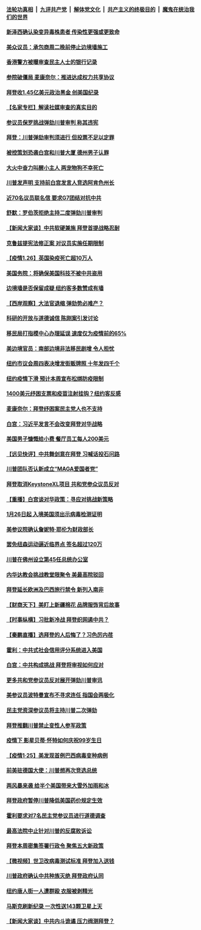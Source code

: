 ####  [法轮功真相](../../../../basic/blob/master/README.md?t=01270331) &nbsp;|&nbsp; [九评共产党](../../../../9ping.md/blob/master/README.md?t=01270331) &nbsp;|&nbsp; [解体党文化](../../../../jtdwh.md/blob/master/README.md?t=01270331)  &nbsp;|&nbsp; [共产主义的终极目的](../../../../gczydzjmd.md/blob/master/README.md?t=01270331) &nbsp;|&nbsp; [魔鬼在统治我们的世界](../../../../mgztzwmdsj.md/blob/master/README.md?t=01270331) 

#### [新泽西确认染变异毒株患者 传染性更强或更致命](../pages/nsc412/n12713663.md?t=01270331) 

#### [美众议员：承包商周二晚前停止边境墙施工](../pages/nsc412/n12713645.md?t=01270331) 

#### [香港警方被曝审查民主人士的银行记录](../pages/nsc412/n12713699.md?t=01270331) 

#### [参院破僵局 麦康奈尔：推进达成权力共享协议](../pages/nsc412/n12713521.md?t=01270331) 

#### [拜登收1.45亿美元政治黑金 创美国纪录](../pages/nsc412/n12713610.md?t=01270331) 

#### [【名家专栏】解读社媒审查的真实目的](../pages/nsc412/n12713304.md?t=01270331) 

#### [参议员保罗挑战弹劾川普审判 称其违宪](../pages/nsc412/n12713585.md?t=01270331) 

#### [拜登：川普弹劾审判须进行 但投票不足以定罪](../pages/nsc412/n12713367.md?t=01270331) 

#### [被控策划恐袭白宫和川普大厦 德州男子认罪](../pages/nsc412/n12713258.md?t=01270331) 

#### [大火中奋力叫醒小主人 两宠物狗不幸死亡](../pages/nsc412/n12712859.md?t=01270331) 

#### [川普发声明 支持前白宫发言人竞选阿肯色州长](../pages/nsc412/n12713423.md?t=01270331) 

#### [近70名议员联名信 要求G7团结对抗中共](../pages/nsc412/n12713444.md?t=01270331) 

#### [舒默：罗伯茨拒绝主持二度弹劾川普审判](../pages/nsc412/n12713236.md?t=01270331) 

#### [【新闻大家谈】中共软硬兼施 拜登首提战略忍耐](../pages/nsc412/n12713385.md?t=01270331) 

#### [克鲁兹提宪法修正案 对议员实施任期限制](../pages/nsc412/n12713283.md?t=01270331) 

#### [【疫情1.26】英国染疫死亡超10万人](../pages/nsc412/n12712760.md?t=01270331) 

#### [美国务院：将确保美国科技不被中共盗用](../pages/nsc412/n12712577.md?t=01270331) 

#### [边境墙是否保留成疑 纽约客多数赞成有墙](../pages/nsc412/n12712287.md?t=01270331) 

#### [【西岸观察】大法官退缩 弹劾势必难产？](../pages/nsc412/n12712517.md?t=01270331) 

#### [科研的开放与道德诚信  陈刚案引发讨论](../pages/nsc412/n12712244.md?t=01270331) 

#### [移民局打指模中心办理延误  速度仅为疫情前的65%](../pages/nsc412/n12712271.md?t=01270331) 

#### [美边境官员：南部边境非法移民剧增 令人担忧](../pages/nsc412/n12712256.md?t=01270331) 

#### [纽约市议会周四表决增发街贩牌照 十年发四千个](../pages/nsc412/n12712279.md?t=01270331) 

#### [纽约疫情下滑 预计本周宣布松绑防疫限制](../pages/nsc412/n12712261.md?t=01270331) 

#### [1400美元纾困支票和疫苗注射挂钩？纽约客反感](../pages/nsc412/n12712259.md?t=01270331) 

#### [麦康奈尔：拜登纾困案民主党人也不支持](../pages/nsc412/n12712348.md?t=01270331) 

#### [白宫：习近平发言不会改变拜登对华战略](../pages/nsc412/n12712210.md?t=01270331) 

#### [美国男子慷慨给小费 餐厅员工每人200美元](../pages/nsc412/n12712178.md?t=01270331) 

#### [【远见快评】中共舞剑意在拜登 习喊话投石问路](../pages/nsc412/n12711807.md?t=01270331) 

#### [川普团队否认新成立“MAGA爱国者党”](../pages/nsc412/n12712002.md?t=01270331) 

#### [拜登取消KeystoneXL项目 共和党参众议员反对](../pages/nsc412/n12711930.md?t=01270331) 

#### [【重播】白宫谈对华政策：寻应对挑战新策略](../pages/nsc412/n12712060.md?t=01270331) 

#### [1月26日起 入境美国须出示病毒检测证明](../pages/nsc412/n12711811.md?t=01270331) 

#### [美参议院确认詹妮特·耶伦为财政部长](../pages/nsc412/n12711995.md?t=01270331) 

#### [罢免纽森运动逼近临界点 签名超过120万](../pages/nsc412/n12712075.md?t=01270331) 

#### [川普在佛州设立第45任总统办公室](../pages/nsc412/n12711861.md?t=01270331) 

#### [内华达教会挑战教堂限聚令 美最高院驳回](../pages/nsc412/n12711784.md?t=01270331) 

#### [拜登延长欧洲及巴西旅行禁令 新列入南非](../pages/nsc412/n12711734.md?t=01270331) 

#### [【财商天下】美盯上新疆棉花 品牌服饰背后故事](../pages/nsc412/n12711233.md?t=01270331) 

#### [【时事纵横】习批新冷战 拜登织网遏中共？](../pages/nsc412/n12711582.md?t=01270331) 

#### [【秦鹏直播】选拜登的人后悔了？习色厉内荏](../pages/nsc412/n12711660.md?t=01270331) 

#### [霍利：中共式社会信用评分系统进入美国](../pages/nsc412/n12711524.md?t=01270331) 

#### [白宫：中共构成挑战 拜登将审视如何应对](../pages/nsc412/n12711498.md?t=01270331) 

#### [更多共和党参议员反对展开弹劾川普审讯](../pages/nsc412/n12711384.md?t=01270331) 

#### [美参议员波特曼宣布不寻求连任 指国会两极化](../pages/nsc412/n12711338.md?t=01270331) 

#### [民主党资深参议员将主持川普二次弹劾](../pages/nsc412/n12711332.md?t=01270331) 

#### [拜登推翻川普禁止变性人参军政策](../pages/nsc412/n12711336.md?t=01270331) 

#### [疫情下 影星贝蒂·怀特如何庆祝99岁生日](../pages/nsc412/n12708732.md?t=01270331) 

#### [【疫情1·25】美发现首例巴西病毒变种病例](../pages/nsc412/n12710495.md?t=01270331) 

#### [前美驻德国大使：川普想再次竞选总统](../pages/nsc412/n12711300.md?t=01270331) 

#### [两风暴来袭 给半个美国带来大雪外加雨和冰](../pages/nsc412/n12711234.md?t=01270331) 

#### [拜登政府暂停川普降低美国药价规定生效](../pages/nsc412/n12711183.md?t=01270331) 

#### [霍利要求对7名民主党参议员进行道德调查](../pages/nsc412/n12711222.md?t=01270331) 

#### [最高法院中止针对川普的反腐败诉讼](../pages/nsc412/n12711164.md?t=01270331) 

#### [拜登本周密集签署行政令 聚焦五大新政策](../pages/nsc412/n12711013.md?t=01270331) 

#### [【微视频】世卫改病毒测试标准 拜登加入送钱](../pages/nsc412/n12710900.md?t=01270331) 

#### [川普政府确认中共种族灭绝 拜登政府认同](../pages/nsc412/n12711144.md?t=01270331) 

#### [纽约唐人街一人遭群殴 衣服被剥精光](../pages/nsc412/n12711155.md?t=01270331) 

#### [马斯克刷新纪录 一次性送143颗卫星上天](../pages/nsc412/n12711083.md?t=01270331) 

#### [【新闻大家谈】中共内斗诡谲 压力阀测拜登？](../pages/nsc412/n12710995.md?t=01270331) 


